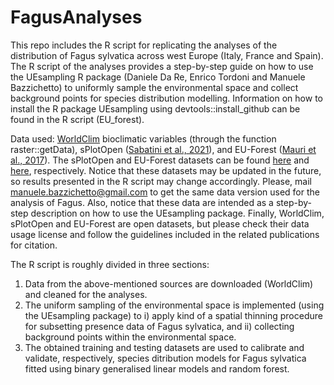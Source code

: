 # FagusAnalyses
This repo includes the R script for replicating the analyses of the distribution of Fagus sylvatica across west Europe (Italy, France and Spain). The R script of the analyses provides a step-by-step guide on how to use the UEsampling R package (Daniele Da Re, Enrico Tordoni and Manuele Bazzichetto) to uniformly sample the environmental space and collect background points for species distribution modelling. Information on how to install the R package UEsampling using devtools::install_github can be found in the R script (EU_forest).

Data used: [WorldClim](https://www.worldclim.org/data/index.html) bioclimatic variables (through the function raster::getData), sPlotOpen ([Sabatini et al., 2021](https://doi.org/10.1111/geb.13346)), and EU-Forest ([Mauri et al., 2017](https://doi.org/10.1038/sdata.2016.123)). The sPlotOpen and EU-Forest datasets can be found [here](https://idata.idiv.de/ddm/Data/ShowData/3474?version=54) and [here](https://figshare.com/articles/dataset/Occurrences_location_shapefile/3497891?backTo=/collections/A_high-resolution_pan-European_tree_occurrence_dataset/3288407), respectively. Notice that these datasets may be updated in the future, so results presented in the R script may change accordingly. Please, mail manuele.bazzichetto@gmail.com to get the same data version used for the analysis of Fagus. Also, notice that these data are intended as a step-by-step description on how to use the UEsampling package. Finally, WorldClim, sPlotOpen and EU-Forest are open datasets, but please check their data usage license and follow the guidelines included in the related publications for citation.

The R script is roughly divided in three sections:
1) Data from the above-mentioned sources are downloaded (WorldClim) and cleaned for the analyses.
2) The uniform sampling of the environmental space is implemented (using the UEsampling package) to i) apply kind of a spatial thinning procedure for subsetting presence data of Fagus sylvatica, and ii) collecting background points within the environmental space.
3) The obtained training and testing datasets are used to calibrate and validate, respectively, species ditribution models for Fagus sylvatica fitted using binary generalised linear models and random forest.
